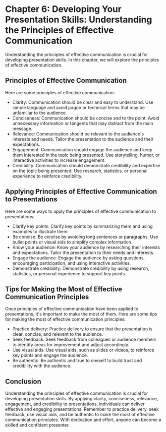 Chapter 6: Developing Your Presentation Skills: Understanding the Principles of Effective Communication
=======================================================================================================

Understanding the principles of effective communication is crucial for developing presentation skills. In this chapter, we will explore the principles of effective communication.

Principles of Effective Communication
-------------------------------------

Here are some principles of effective communication:

* Clarity: Communication should be clear and easy to understand. Use simple language and avoid jargon or technical terms that may be unfamiliar to the audience.
* Conciseness: Communication should be concise and to the point. Avoid unnecessary information or tangents that may distract from the main message.
* Relevance: Communication should be relevant to the audience's interests and needs. Tailor the presentation to the audience and their expectations.
* Engagement: Communication should engage the audience and keep them interested in the topic being presented. Use storytelling, humor, or interactive activities to increase engagement.
* Credibility: Communication should demonstrate credibility and expertise on the topic being presented. Use research, statistics, or personal experience to reinforce credibility.

Applying Principles of Effective Communication to Presentations
---------------------------------------------------------------

Here are some ways to apply the principles of effective communication to presentations:

* Clarify key points: Clarify key points by summarizing them and using examples to illustrate them.
* Be concise: Be concise by avoiding long sentences or paragraphs. Use bullet points or visual aids to simplify complex information.
* Know your audience: Know your audience by researching their interests and expectations. Tailor the presentation to their needs and interests.
* Engage the audience: Engage the audience by asking questions, encouraging participation, and using interactive activities.
* Demonstrate credibility: Demonstrate credibility by using research, statistics, or personal experience to support key points.

Tips for Making the Most of Effective Communication Principles
--------------------------------------------------------------

Once principles of effective communication have been applied to presentations, it's important to make the most of them. Here are some tips for making the most of effective communication principles:

* Practice delivery: Practice delivery to ensure that the presentation is clear, concise, and relevant to the audience.
* Seek feedback: Seek feedback from colleagues or audience members to identify areas for improvement and adjust accordingly.
* Use visual aids: Use visual aids, such as slides or videos, to reinforce key points and engage the audience.
* Be authentic: Be authentic and true to oneself to build trust and credibility with the audience.

Conclusion
----------

Understanding the principles of effective communication is crucial for developing presentation skills. By applying clarity, conciseness, relevance, engagement, and credibility to presentations, individuals can deliver effective and engaging presentations. Remember to practice delivery, seek feedback, use visual aids, and be authentic to make the most of effective communication principles. With dedication and effort, anyone can become a skilled and confident presenter.
